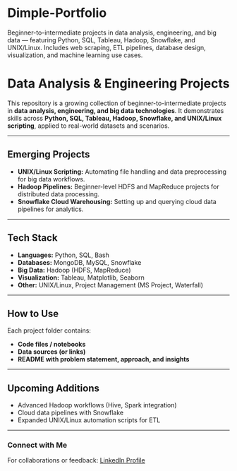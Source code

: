 # Dimple-Portfolio
Beginner-to-intermediate projects in data analysis, engineering, and big data — featuring Python, SQL, Tableau, Hadoop, Snowflake, and UNIX/Linux. Includes web scraping, ETL pipelines, database design, visualization, and machine learning use cases.

# Data Analysis & Engineering Projects

This repository is a growing collection of beginner-to-intermediate projects in **data analysis, engineering, and big data technologies**. It demonstrates skills across **Python, SQL, Tableau, Hadoop, Snowflake, and UNIX/Linux scripting**, applied to real-world datasets and scenarios.

---



## **Emerging Projects**
- **UNIX/Linux Scripting:** Automating file handling and data preprocessing for big data workflows.  
- **Hadoop Pipelines:** Beginner-level HDFS and MapReduce projects for distributed data processing.  
- **Snowflake Cloud Warehousing:** Setting up and querying cloud data pipelines for analytics.  

---

## **Tech Stack**

- **Languages:** Python, SQL, Bash  
- **Databases:** MongoDB, MySQL, Snowflake  
- **Big Data:** Hadoop (HDFS, MapReduce)  
- **Visualization:** Tableau, Matplotlib, Seaborn  
- **Other:** UNIX/Linux, Project Management (MS Project, Waterfall)  

---

## **How to Use**
Each project folder contains:
- **Code files / notebooks**
- **Data sources (or links)**
- **README with problem statement, approach, and insights**

---

## **Upcoming Additions**
- Advanced Hadoop workflows (Hive, Spark integration)  
- Cloud data pipelines with Snowflake  
- Expanded UNIX/Linux automation scripts for ETL  

---

### Connect with Me
For collaborations or feedback: [LinkedIn Profile](https://www.linkedin.com/in/dimple-gurajala/)
